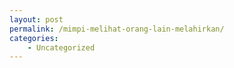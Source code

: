 ```yaml
---
layout: post
permalink: /mimpi-melihat-orang-lain-melahirkan/
categories:
    - Uncategorized
---
```



